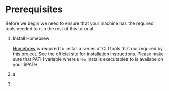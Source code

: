 # Prerequisites

Before we begin we need to ensure that your machine has the required tools needed to run the rest of this tutorial.

1. Install Homebrew

    [Homebrew](https://brew.sh) is required to install a series of CLI tools that our required by this project. See the official site for installation instructions. Please make sure that PATH variable where `brew` installs executables to is availabe on your $PATH.
2. a
3.
